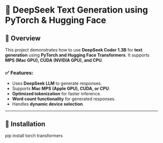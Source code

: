 # 🧠 DeepSeek Text Generation using PyTorch & Hugging Face

## 🚀 Overview
This project demonstrates how to use **DeepSeek Coder 1.3B** for **text generation** using **PyTorch and Hugging Face Transformers**. It supports **MPS (Mac GPU), CUDA (NVIDIA GPU), and CPU**.

### ✅ Features:
- Uses **DeepSeek LLM** to generate responses.
- Supports **Mac MPS (Apple GPU), CUDA, or CPU**.
- **Optimized tokenization** for faster inference.
- **Word count functionality** for generated responses.
- Handles **dynamic device selection**.

---

## 🔧 **Installation**

pip install torch transformers
